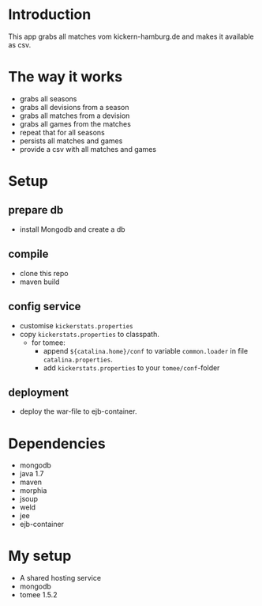 # Introduction
This app grabs all matches vom kickern-hamburg.de and makes it available as csv.

# The way it works
* grabs all seasons
* grabs all devisions from a season
* grabs all matches from a devision
* grabs all games from the matches
* repeat that for all seasons
* persists all matches and games
* provide a csv with all matches and games

# Setup
## prepare db
* install Mongodb and create a db
## compile 
* clone this repo
* maven build
## config service
* customise `kickerstats.properties` 
* copy `kickerstats.properties` to classpath.
	* for tomee: 
		* append `${catalina.home}/conf` to variable `common.loader` in file `catalina.properties`. 
		* add `kickerstats.properties` to your `tomee/conf`-folder
## deployment
* deploy the war-file to ejb-container.

# Dependencies
* mongodb
* java 1.7
* maven
* morphia
* jsoup
* weld
* jee
* ejb-container

# My setup
* A shared hosting service
* mongodb
* tomee 1.5.2


